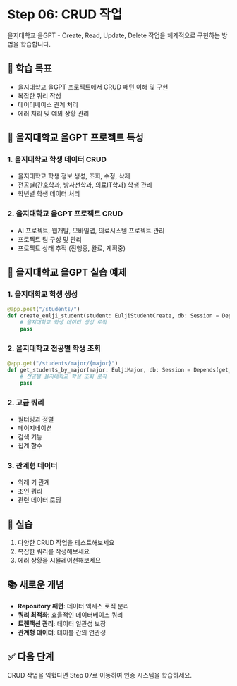 # Step 06: CRUD 작업

을지대학교 을GPT - Create, Read, Update, Delete 작업을 체계적으로 구현하는 방법을 학습합니다.

## 🎯 학습 목표

- 을지대학교 을GPT 프로젝트에서 CRUD 패턴 이해 및 구현
- 복잡한 쿼리 작성
- 데이터베이스 관계 처리
- 에러 처리 및 예외 상황 관리

## 🏥 을지대학교 을GPT 프로젝트 특성

### 1. 을지대학교 학생 데이터 CRUD
- 을지대학교 학생 정보 생성, 조회, 수정, 삭제
- 전공별(간호학과, 방사선학과, 의료IT학과) 학생 관리
- 학년별 학생 데이터 처리

### 2. 을지대학교 을GPT 프로젝트 CRUD
- AI 프로젝트, 웹개발, 모바일앱, 의료시스템 프로젝트 관리
- 프로젝트 팀 구성 및 관리
- 프로젝트 상태 추적 (진행중, 완료, 계획중)

## 🔧 을지대학교 을GPT 실습 예제

### 1. 을지대학교 학생 생성
```python
@app.post("/students/")
def create_eulji_student(student: EuljiStudentCreate, db: Session = Depends(get_db)):
    # 을지대학교 학생 데이터 생성 로직
    pass
```

### 2. 을지대학교 전공별 학생 조회
```python
@app.get("/students/major/{major}")
def get_students_by_major(major: EuljiMajor, db: Session = Depends(get_db)):
    # 전공별 을지대학교 학생 조회 로직
    pass
```

### 2. 고급 쿼리

- 필터링과 정렬
- 페이지네이션
- 검색 기능
- 집계 함수

### 3. 관계형 데이터

- 외래 키 관계
- 조인 쿼리
- 관련 데이터 로딩

## 🔧 실습

1. 다양한 CRUD 작업을 테스트해보세요
2. 복잡한 쿼리를 작성해보세요
3. 에러 상황을 시뮬레이션해보세요

## 📚 새로운 개념

- **Repository 패턴**: 데이터 액세스 로직 분리
- **쿼리 최적화**: 효율적인 데이터베이스 쿼리
- **트랜잭션 관리**: 데이터 일관성 보장
- **관계형 데이터**: 테이블 간의 연관성

## ✅ 다음 단계

CRUD 작업을 익혔다면 Step 07로 이동하여 인증 시스템을 학습하세요.
